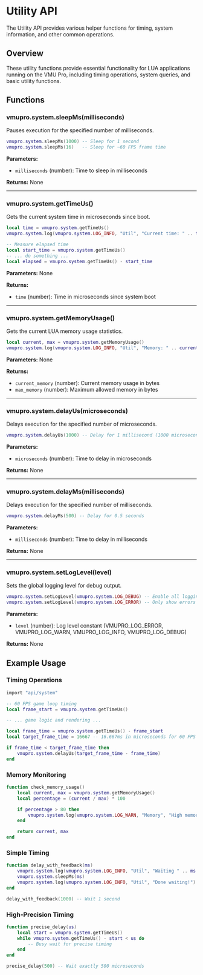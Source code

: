 # Utility API

The Utility API provides various helper functions for timing, system information, and other common operations.

## Overview

These utility functions provide essential functionality for LUA applications running on the VMU Pro, including timing operations, system queries, and basic utility functions.

## Functions

### vmupro.system.sleepMs(milliseconds)

Pauses execution for the specified number of milliseconds.

```lua
vmupro.system.sleepMs(1000) -- Sleep for 1 second
vmupro.system.sleepMs(16)   -- Sleep for ~60 FPS frame time
```

**Parameters:**
- `milliseconds` (number): Time to sleep in milliseconds

**Returns:** None

---

### vmupro.system.getTimeUs()

Gets the current system time in microseconds since boot.

```lua
local time = vmupro.system.getTimeUs()
vmupro.system.log(vmupro.system.LOG_INFO, "Util", "Current time: " .. time .. "us")

-- Measure elapsed time
local start_time = vmupro.system.getTimeUs()
-- ... do something ...
local elapsed = vmupro.system.getTimeUs() - start_time
```

**Parameters:** None

**Returns:**
- `time` (number): Time in microseconds since system boot

---

### vmupro.system.getMemoryUsage()

Gets the current LUA memory usage statistics.

```lua
local current, max = vmupro.system.getMemoryUsage()
vmupro.system.log(vmupro.system.LOG_INFO, "Util", "Memory: " .. current .. "/" .. max .. " bytes")
```

**Parameters:** None

**Returns:**
- `current_memory` (number): Current memory usage in bytes
- `max_memory` (number): Maximum allowed memory in bytes

---

### vmupro.system.delayUs(microseconds)

Delays execution for the specified number of microseconds.

```lua
vmupro.system.delayUs(1000) -- Delay for 1 millisecond (1000 microseconds)
```

**Parameters:**
- `microseconds` (number): Time to delay in microseconds

**Returns:** None

---

### vmupro.system.delayMs(milliseconds)

Delays execution for the specified number of milliseconds.

```lua
vmupro.system.delayMs(500) -- Delay for 0.5 seconds
```

**Parameters:**
- `milliseconds` (number): Time to delay in milliseconds

**Returns:** None

---

### vmupro.system.setLogLevel(level)

Sets the global logging level for debug output.

```lua
vmupro.system.setLogLevel(vmupro.system.LOG_DEBUG) -- Enable all logging
vmupro.system.setLogLevel(vmupro.system.LOG_ERROR) -- Only show errors
```

**Parameters:**
- `level` (number): Log level constant (VMUPRO_LOG_ERROR, VMUPRO_LOG_WARN, VMUPRO_LOG_INFO, VMUPRO_LOG_DEBUG)

**Returns:** None

## Example Usage

### Timing Operations

```lua
import "api/system"

-- 60 FPS game loop timing
local frame_start = vmupro.system.getTimeUs()

-- ... game logic and rendering ...

local frame_time = vmupro.system.getTimeUs() - frame_start
local target_frame_time = 16667 -- 16.667ms in microseconds for 60 FPS

if frame_time < target_frame_time then
    vmupro.system.delayUs(target_frame_time - frame_time)
end
```

### Memory Monitoring

```lua
function check_memory_usage()
    local current, max = vmupro.system.getMemoryUsage()
    local percentage = (current / max) * 100

    if percentage > 80 then
        vmupro.system.log(vmupro.system.LOG_WARN, "Memory", "High memory usage: " .. percentage .. "%")
    end

    return current, max
end
```

### Simple Timing

```lua
function delay_with_feedback(ms)
    vmupro.system.log(vmupro.system.LOG_INFO, "Util", "Waiting " .. ms .. "ms...")
    vmupro.system.sleepMs(ms)
    vmupro.system.log(vmupro.system.LOG_INFO, "Util", "Done waiting!")
end

delay_with_feedback(1000) -- Wait 1 second
```

### High-Precision Timing

```lua
function precise_delay(us)
    local start = vmupro.system.getTimeUs()
    while vmupro.system.getTimeUs() - start < us do
        -- Busy wait for precise timing
    end
end

precise_delay(500) -- Wait exactly 500 microseconds
```
